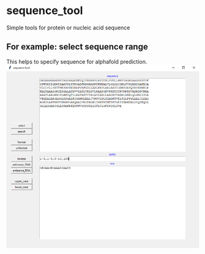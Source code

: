 # sequence_tool
Simple tools for protein or nucleic acid sequence 

## For example: select sequence range
This helps to specify sequence for alphafold prediction.  
![select](https://github.com/procyontao/sequence_tool/blob/main/images/select.PNG?raw=true)

